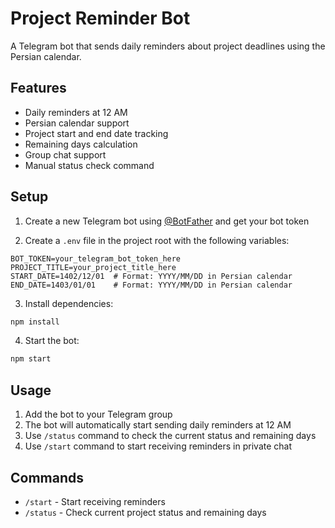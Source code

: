 # Project Reminder Bot

A Telegram bot that sends daily reminders about project deadlines using the Persian calendar.

## Features

- Daily reminders at 12 AM
- Persian calendar support
- Project start and end date tracking
- Remaining days calculation
- Group chat support
- Manual status check command

## Setup

1. Create a new Telegram bot using [@BotFather](https://t.me/botfather) and get your bot token

2. Create a `.env` file in the project root with the following variables:
```
BOT_TOKEN=your_telegram_bot_token_here
PROJECT_TITLE=your_project_title_here
START_DATE=1402/12/01  # Format: YYYY/MM/DD in Persian calendar
END_DATE=1403/01/01    # Format: YYYY/MM/DD in Persian calendar
```

3. Install dependencies:
```bash
npm install
```

4. Start the bot:
```bash
npm start
```

## Usage

1. Add the bot to your Telegram group
2. The bot will automatically start sending daily reminders at 12 AM
3. Use `/status` command to check the current status and remaining days
4. Use `/start` command to start receiving reminders in private chat

## Commands

- `/start` - Start receiving reminders
- `/status` - Check current project status and remaining days 